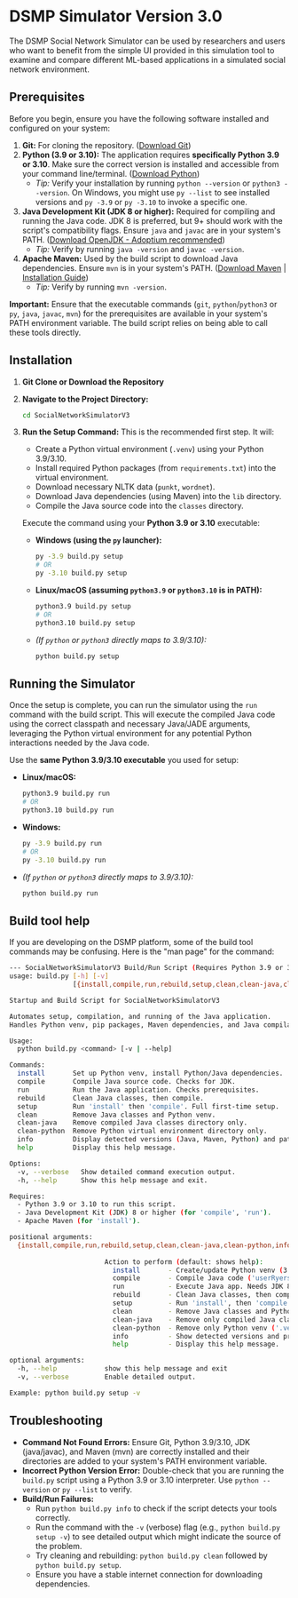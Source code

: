 # DSMP Simulator Version 3.0

The DSMP Social Network Simulator can be used by researchers and users who want to benefit from the simple UI provided in this simulation tool to examine and compare different ML-based applications in a simulated social network environment. 

## Prerequisites

Before you begin, ensure you have the following software installed and configured on your system:

1.  **Git:** For cloning the repository. ([Download Git](https://git-scm.com/downloads))
2.  **Python (3.9 or 3.10):** The application requires **specifically Python 3.9 or 3.10**. Make sure the correct version is installed and accessible from your command line/terminal. ([Download Python](https://www.python.org/downloads/))
    * *Tip:* Verify your installation by running `python --version` or `python3 --version`. On Windows, you might use `py --list` to see installed versions and `py -3.9` or `py -3.10` to invoke a specific one.
3.  **Java Development Kit (JDK 8 or higher):** Required for compiling and running the Java code. JDK 8 is preferred, but 9+ should work with the script's compatibility flags. Ensure `java` and `javac` are in your system's PATH. ([Download OpenJDK - Adoptium recommended](https://adoptium.net/))
    * *Tip:* Verify by running `java -version` and `javac -version`.
4.  **Apache Maven:** Used by the build script to download Java dependencies. Ensure `mvn` is in your system's PATH. ([Download Maven](https://maven.apache.org/download.cgi) | [Installation Guide](https://maven.apache.org/install.html))
    * *Tip:* Verify by running `mvn -version`.

**Important:** Ensure that the executable commands (`git`, `python`/`python3` or `py`, `java`, `javac`, `mvn`) for the prerequisites are available in your system's PATH environment variable. The build script relies on being able to call these tools directly.
## Installation 

1.  **Git Clone or Download the Repository**

2.  **Navigate to the Project Directory:**
    ```bash
    cd SocialNetworkSimulatorV3
    ```

3.  **Run the Setup Command:**
    This is the recommended first step. It will:
    * Create a Python virtual environment (`.venv`) using your Python 3.9/3.10.
    * Install required Python packages (from `requirements.txt`) into the virtual environment.
    * Download necessary NLTK data (`punkt`, `wordnet`).
    * Download Java dependencies (using Maven) into the `lib` directory.
    * Compile the Java source code into the `classes` directory.

    Execute the command using your **Python 3.9 or 3.10** executable:

    * **Windows (using the `py` launcher):**
        ```bash
        py -3.9 build.py setup
        # OR
        py -3.10 build.py setup
        ```
    * **Linux/macOS (assuming `python3.9` or `python3.10` is in PATH):**
        ```bash
        python3.9 build.py setup
        # OR
        python3.10 build.py setup
        ```
    * *(If `python` or `python3` directly maps to 3.9/3.10):*
        ```bash
        python build.py setup
        ```

## Running the Simulator

Once the setup is complete, you can run the simulator using the `run` command with the build script. This will execute the compiled Java code using the correct classpath and necessary Java/JADE arguments, leveraging the Python virtual environment for any potential Python interactions needed by the Java code.

Use the **same Python 3.9/3.10 executable** you used for setup:

* **Linux/macOS:**
    ```bash
    python3.9 build.py run
    # OR
    python3.10 build.py run
    ```
* **Windows:**
    ```bash
    py -3.9 build.py run
    # OR
    py -3.10 build.py run
    ```
* *(If `python` or `python3` directly maps to 3.9/3.10):*
    ```bash
    python build.py run
    ```
## Build tool help

If you are developing on the DSMP platform, some of the build tool commands may be confusing. Here is the "man page" for the command:

```bash
--- SocialNetworkSimulatorV3 Build/Run Script (Requires Python 3.9 or 3.10) ---
usage: build.py [-h] [-v]
                [{install,compile,run,rebuild,setup,clean,clean-java,clean-python,info,help}]

Startup and Build Script for SocialNetworkSimulatorV3

Automates setup, compilation, and running of the Java application.
Handles Python venv, pip packages, Maven dependencies, and Java compilation.

Usage:
  python build.py <command> [-v | --help]

Commands:
  install       Set up Python venv, install Python/Java dependencies.
  compile       Compile Java source code. Checks for JDK.
  run           Run the Java application. Checks prerequisites.
  rebuild       Clean Java classes, then compile.
  setup         Run 'install' then 'compile'. Full first-time setup.
  clean         Remove Java classes and Python venv.
  clean-java    Remove compiled Java classes directory only.
  clean-python  Remove Python virtual environment directory only.
  info          Display detected versions (Java, Maven, Python) and paths.
  help          Display this help message.

Options:
  -v, --verbose   Show detailed command execution output.
  -h, --help      Show this help message and exit.

Requires:
  - Python 3.9 or 3.10 to run this script.
  - Java Development Kit (JDK) 8 or higher (for 'compile', 'run').
  - Apache Maven (for 'install').

positional arguments:
  {install,compile,run,rebuild,setup,clean,clean-java,clean-python,info,help}
                        
                        Action to perform (default: shows help):
                          install       - Create/update Python venv (3.9 or 3.10), install pip/Maven deps.
                          compile       - Compile Java code ('userRyersonU' -> 'classes'). Needs JDK 8+.
                          run           - Execute Java app. Needs JDK 8+, classes, venv.
                          rebuild       - Clean Java classes, then compile.
                          setup         - Run 'install', then 'compile'. For initial setup.
                          clean         - Remove Java classes and Python venv.
                          clean-java    - Remove only compiled Java classes ('classes').
                          clean-python  - Remove only Python venv ('.venv').
                          info          - Show detected versions and project paths.
                          help          - Display this help message.

optional arguments:
  -h, --help            show this help message and exit
  -v, --verbose         Enable detailed output.

Example: python build.py setup -v
```

## Troubleshooting

* **Command Not Found Errors:** Ensure Git, Python 3.9/3.10, JDK (java/javac), and Maven (mvn) are correctly installed and their directories are added to your system's PATH environment variable.
* **Incorrect Python Version Error:** Double-check that you are running the `build.py` script using a Python 3.9 or 3.10 interpreter. Use `python --version` or `py --list` to verify.
* **Build/Run Failures:**
    * Run `python build.py info` to check if the script detects your tools correctly.
    * Run the command with the `-v` (verbose) flag (e.g., `python build.py setup -v`) to see detailed output which might indicate the source of the problem.
    * Try cleaning and rebuilding: `python build.py clean` followed by `python build.py setup`.
    * Ensure you have a stable internet connection for downloading dependencies.
